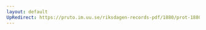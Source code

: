 ```yaml
---
layout: default
UpRedirect: https://pruto.im.uu.se/riksdagen-records-pdf/1880/prot-1880--ak--050/prot-1880--ak--050_018.pdf
---
```

